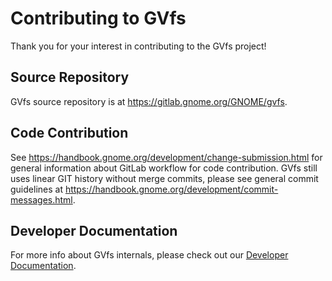 # Contributing to GVfs

Thank you for your interest in contributing to the GVfs project!

## Source Repository

GVfs source repository is at https://gitlab.gnome.org/GNOME/gvfs.

## Code Contribution

See https://handbook.gnome.org/development/change-submission.html for general
information about GitLab workflow for code contribution. GVfs still uses linear
GIT history without merge commits, please see general commit guidelines at
https://handbook.gnome.org/development/commit-messages.html.

## Developer Documentation

For more info about GVfs internals, please check out our
[Developer Documentation](docs/documentation.md).
